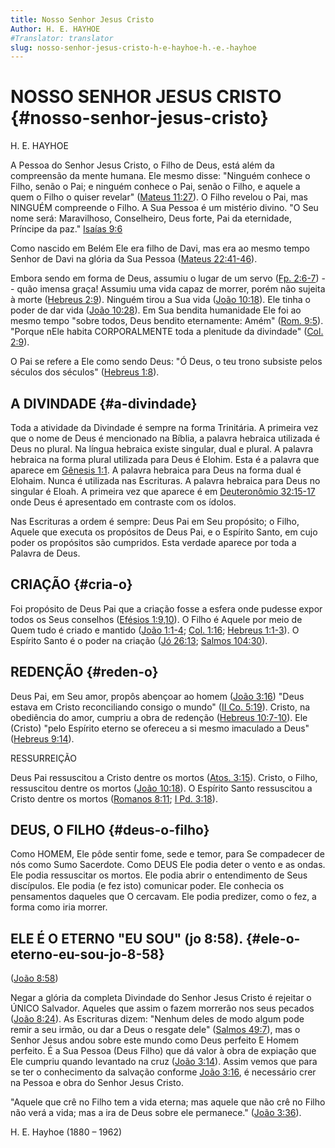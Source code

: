 ```yaml
---
title: Nosso Senhor Jesus Cristo
Author: H. E. HAYHOE
#Translator: translator
slug: nosso-senhor-jesus-cristo-h-e-hayhoe-h.-e.-hayhoe
---
```


# NOSSO SENHOR JESUS CRISTO {#nosso-senhor-jesus-cristo}

H. E. HAYHOE

A Pessoa do Senhor Jesus Cristo, o Filho de Deus, está além da compreensão da mente humana. Ele mesmo disse: &quot;Ninguém conhece o Filho, senão o Pai; e ninguém conhece o Pai, senão o Filho, e aquele a quem o Filho o quiser revelar&quot; ([Mateus 11:27](http://mysword.info/b?r=Mat_11:27)). O Filho revelou o Pai, mas NINGUÉM compreende o Filho. A Sua Pessoa é um mistério divino. &quot;O Seu nome será: Maravilhoso, Conselheiro, Deus forte, Pai da eternidade, Príncipe da paz.&quot; [Isaías 9:6](http://mysword.info/b?r=Isa_9:6)

Como nascido em Belém Ele era filho de Davi, mas era ao mesmo tempo Senhor de Davi na glória da Sua Pessoa ([Mateus 22:41-46](http://mysword.info/b?r=Mat_22:41-46)).

Embora sendo em forma de Deus, assumiu o lugar de um servo ([Fp. 2:6-7](http://mysword.info/b?r=Php_2:6-7)) -- quão imensa graça! Assumiu uma vida capaz de morrer, porém não sujeita à morte ([Hebreus 2:9](http://mysword.info/b?r=Heb_2:9)). Ninguém tirou a Sua vida ([João 10:18](http://mysword.info/b?r=Joh_10:18)). Ele tinha o poder de dar vida ([João 10:28](http://mysword.info/b?r=Joh_10:28)). Em Sua bendita humanidade Ele foi ao mesmo tempo &quot;sobre todos, Deus bendito eternamente: Amém&quot; ([Rom. 9:5](http://mysword.info/b?r=Rom_9:5)). &quot;Porque nEle habita CORPORALMENTE toda a plenitude da divindade&quot; ([Col. 2:9](http://mysword.info/b?r=col_2:9)).

O Pai se refere a Ele como sendo Deus: &quot;Ó Deus, o teu trono subsiste pelos séculos dos séculos&quot; ([Hebreus 1:8](http://mysword.info/b?r=Heb_1:8)).

## A DIVINDADE {#a-divindade}

Toda a atividade da Divindade é sempre na forma Trinitária. A primeira vez que o nome de Deus é mencionado na Bíblia, a palavra hebraica utilizada é Deus no plural. Na língua hebraica existe singular, dual e plural. A palavra hebraica na forma plural utilizada para Deus é Elohim. Esta é a palavra que aparece em [Gênesis 1:1](http://mysword.info/b?r=Gen_1:1). A palavra hebraica para Deus na forma dual é Elohaim. Nunca é utilizada nas Escrituras. A palavra hebraica para Deus no singular é Eloah. A primeira vez que aparece é em [Deuteronômio 32:15-17](http://mysword.info/b?r=Deu_32:15-17) onde Deus é apresentado em contraste com os ídolos.

Nas Escrituras a ordem é sempre: Deus Pai em Seu propósito; o Filho, Aquele que executa os propósitos de Deus Pai, e o Espírito Santo, em cujo poder os propósitos são cumpridos. Esta verdade aparece por toda a Palavra de Deus.

## CRIAÇÃO {#cria-o}

Foi propósito de Deus Pai que a criação fosse a esfera onde pudesse expor todos os Seus conselhos ([Efésios 1:9,10](http://mysword.info/b?r=Eph_1:9,10)). O Filho é Aquele por meio de Quem tudo é criado e mantido ([João 1:1-4](http://mysword.info/b?r=Joh_1:1-4); [Col. 1:16](http://mysword.info/b?r=col_1:16); [Hebreus 1:1-3](http://mysword.info/b?r=Heb_1:1-3)). O Espírito Santo é o poder na criação ([Jó 26:13](http://mysword.info/b?r=Job_26:13); [Salmos 104:30](http://mysword.info/b?r=Psa_104:30)).

## REDENÇÃO {#reden-o}

Deus Pai, em Seu amor, propôs abençoar ao homem ([João 3:16](http://mysword.info/b?r=Joh_3:16)) &quot;Deus estava em Cristo reconciliando consigo o mundo&quot; ([II Co. 5:19](http://mysword.info/b?r=2Co_5:19)). Cristo, na obediência do amor, cumpriu a obra de redenção ([Hebreus 10:7-10](http://mysword.info/b?r=Heb_10:7-10)). Ele (Cristo) &quot;pelo Espírito eterno se ofereceu a si mesmo imaculado a Deus&quot; ([Hebreus 9:14](http://mysword.info/b?r=Heb_9:14)).

RESSURREIÇÃO

Deus Pai ressuscitou a Cristo dentre os mortos ([Atos. 3:15](http://mysword.info/b?r=Act_3:15)). Cristo, o Filho, ressuscitou dentre os mortos ([João 10:18](http://mysword.info/b?r=Joh_10:18)). O Espírito Santo ressuscitou a Cristo dentre os mortos ([Romanos 8:11](http://mysword.info/b?r=Rom_8:11); [I Pd. 3:18](http://mysword.info/b?r=1Pe_3:18)).

## DEUS, O FILHO {#deus-o-filho}

Como HOMEM, Ele pôde sentir fome, sede e temor, para Se compadecer de nós como Sumo Sacerdote. Como DEUS Ele podia deter o vento e as ondas. Ele podia ressuscitar os mortos. Ele podia abrir o entendimento de Seus discípulos. Ele podia (e fez isto) comunicar poder. Ele conhecia os pensamentos daqueles que O cercavam. Ele podia predizer, como o fez, a forma como iria morrer.

## ELE É O ETERNO &quot;EU SOU&quot; (jo 8:58). {#ele-o-eterno-eu-sou-jo-8-58}

([João 8:58](http://mysword.info/b?r=Joh_8:58))

Negar a glória da completa Divindade do Senhor Jesus Cristo é rejeitar o ÚNICO Salvador. Aqueles que assim o fazem morrerão nos seus pecados ([João 8:24](http://mysword.info/b?r=Joh_8:24)). As Escrituras dizem: &quot;Nenhum deles de modo algum pode remir a seu irmão, ou dar a Deus o resgate dele&quot; ([Salmos 49:7](http://mysword.info/b?r=Psa_49:7)), mas o Senhor Jesus andou sobre este mundo como Deus perfeito E Homem perfeito. É a Sua Pessoa (Deus Filho) que dá valor à obra de expiação que Ele cumpriu quando levantado na cruz ([João 3:14](http://mysword.info/b?r=Joh_3:14)). Assim vemos que para se ter o conhecimento da salvação conforme [João 3:16](http://mysword.info/b?r=Joh_3:16), é necessário crer na Pessoa e obra do Senhor Jesus Cristo.

&quot;Aquele que crê no Filho tem a vida eterna; mas aquele que não crê no Filho não verá a vida; mas a ira de Deus sobre ele permanece.&quot; ([João 3:36](http://mysword.info/b?r=Joh_3:36)).

H. E. Hayhoe (1880 – 1962)